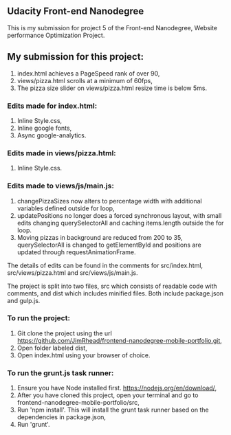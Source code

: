 ## Udacity Front-end Nanodegree

This is my submission for project 5 of the Front-end Nanodegree, Website performance Optimization Project.


## My submission for this project:

1. index.html achieves a PageSpeed rank of over 90,
1. views/pizza.html scrolls at a minimum of 60fps,
1. The pizza size slider on views/pizza.html resize time is below 5ms.

### Edits made for index.html:

1. Inline Style.css,
1. Inline google fonts,
1. Async google-analytics.

### Edits made in views/pizza.html:

1. Inline Style.css.

### Edits made to views/js/main.js:

1. changePizzaSizes now alters to percentage width with additional variables defined outside for loop,
1. updatePositions no longer does a forced synchronous layout, with small edits changing querySelectorAll and caching items.length outside the for loop.
1.  Moving pizzas in background are reduced from 200 to 35, querySelectorAll is changed to getElementById and positions are updated through requestAnimationFrame.

The details of edits can be found in the comments for src/index.html, src/views/pizza.html and src/views/js/main.js.

The project is split into two files, src which consists of readable code with comments, and dist which includes minified files. Both include package.json and gulp.js.

### To run the project:

1. Git clone the project using the url https://github.com/JimRhead/frontend-nanodegree-mobile-portfolio.git,
1. Open folder labeled dist,
1. Open index.html using your browser of choice.

### To run the grunt.js task runner:

1. Ensure you have Node installed first. https://nodejs.org/en/download/,
1. After you have cloned this project, open your terminal and go to frontend-nanodegree-mobile-portfolio/src,
1. Run 'npm install'. This will install the grunt task runner based on the dependencies in package.json,
1. Run 'grunt'.
